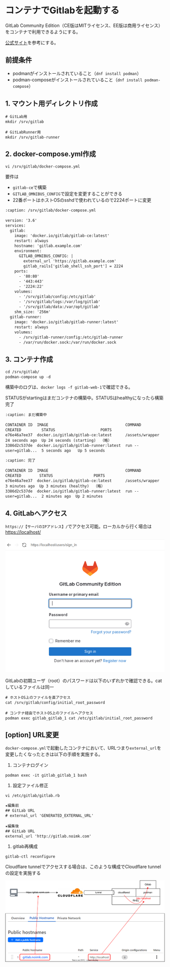 # コンテナでGitlabを起動する
GitLab Community Edition（CE版はMITライセンス、EE版は商用ライセンス）をコンテナで利用できるようにする。

[公式サイト](https://docs.gitlab.com/ee/install/docker.html)を参考にする。

## 前提条件
- podmanがインストールされていること（`dnf install podman`）
- podman-composeがインストールされていること（`dnf install podman-compose`）

## 1. マウント用ディレクトリ作成
```
# GitLab用
mkdir /srv/gitlab

# GitLabRunner用
mkdir /srv/gitlab-runner
```

## 2. docker-compose.yml作成
```
vi /srv/gitlab/docker-compose.yml
```

要件は
- `gitlab-ce`で構築
- `GITLAB_OMNIBUS_CONFIG`で設定を変更することができる
- 22番ポートはホストOSのsshdで使われているので2224ポートに変更
  
```{code-block}
:caption: /srv/gitlab/docker-compose.yml

version: '3.6'
services:
  gitlab:
    image: 'docker.io/gitlab/gitlab-ce:latest'
    restart: always
    hostname: 'gitlab.example.com'
    environment:
      GITLAB_OMNIBUS_CONFIG: |
        external_url 'https://gitlab.example.com'
        gitlab_rails['gitlab_shell_ssh_port'] = 2224
    ports:
      - '80:80'
      - '443:443'
      - '2224:22'
    volumes:
      - '/srv/gitlab/config:/etc/gitlab'
      - '/srv/gitlab/logs:/var/log/gitlab'
      - '/srv/gitlab/data:/var/opt/gitlab'
    shm_size: '256m'
  gitlab-runner:
    image: 'docker.io/gitlab/gitlab-runner:latest'
    restart: always
    volumes:
      - /srv/gitlab-runner/config:/etc/gitlab-runner
      - /var/run/docker.sock:/var/run/docker.sock
```


## 3. コンテナ作成
```
cd /srv/gitlab/
podman-compose up -d
```

構築中のログは、`docker logs -f gitlab-web-1`で確認できる。

STATUSがstartingはまだコンテナの構築中。STATUSはhealthyになったら構築完了

```{code-block}
:caption: まだ構築中

CONTAINER ID  IMAGE                                  COMMAND               CREATED         STATUS                    PORTS
e76e46a7ee37  docker.io/gitlab/gitlab-ce:latest      /assets/wrapper       24 seconds ago  Up 24 seconds (starting)  （略）
3386d2c537de  docker.io/gitlab/gitlab-runner:latest  run --user=gitlab...  5 seconds ago   Up 5 seconds
```

```{code-block}
:caption: 完了

CONTAINER ID  IMAGE                                  COMMAND               CREATED        STATUS                  PORTS
e76e46a7ee37  docker.io/gitlab/gitlab-ce:latest      /assets/wrapper       3 minutes ago  Up 3 minutes (healthy)  （略）
3386d2c537de  docker.io/gitlab/gitlab-runner:latest  run --user=gitlab...  2 minutes ago  Up 2 minutes
```

## 4. GitLabへアクセス
`https://【サーバのIPアドレス】/`でアクセス可能。ローカルから行く場合は[https://localhost/](https://localhost/)

![Login](./GitLabSetuponDocker/Login.png)


GitLabの初期ユーザ（root）のパスワードは以下のいずれかで確認できる。catしているファイルは同一
```
# ホストOS上のファイルを直アクセス
cat /srv/gitlab/config/initial_root_password

# コンテナ経由でホストOS上のファイルへアクセス
podman exec gitlab_gitlab_1 cat /etc/gitlab/initial_root_password
```


## [option] URL変更
`docker-compose.yml`で起動したコンテナにおいて、URLつまり`external_url`を変更したくなったときは以下の手順を実施する。

1. コンテナログイン

```
podman exec -it gitlab_gitlab_1 bash
```

1. 設定ファイル修正

```
vi /etc/gitlab/gitlab.rb
```

```
★編集前
## GitLab URL
# external_url 'GENERATED_EXTERNAL_URL'

★編集後
## GitLab URL
external_url 'http://gitlab.noimk.com'
```

1. gitlab再構成

```
gitlab-ctl reconfigure
```

Cloudflare tunnelでアクセスする場合は、このような構成でCloudflare tunnelの設定を実施する

![cloudflare tunnel](./GitLabSetuponDocker/cloudflare.drawio.svg)




